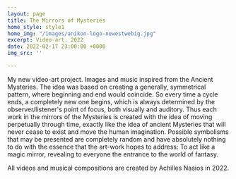 ```yaml
---
layout: page
title: The Mirrors of Mysteries
home_style: style1
home_img: "/images/anikon-logo-newestwebig.jpg"
excerpt: Video-art. 2022
date: 2022-02-17 23:00:00 +0000
img_src: ''

---
```

My new video-art project. Images and music inspired from the Ancient Mysteries. The idea was based on creating a generally, symmetrical pattern, where beginning and end would coincide. So every time a cycle ends, a completely new one begins, which is always determined by the observer/listener's point of focus, both visually and auditory. Thus each work in the mirrors of the Mysteries is created with the idea of moving perpetually through time, exactly like the idea of ancient Mysteries that will never cease to exist and move the human imagination. Possible symbolisms that may be presented are completely random and have absolutely nothing to do with the essence that the art-work hopes to address: To act like a magic mirror, revealing to everyone the entrance to the world of fantasy.

All videos and musical compositions are created by Achilles Nasios in 2022.